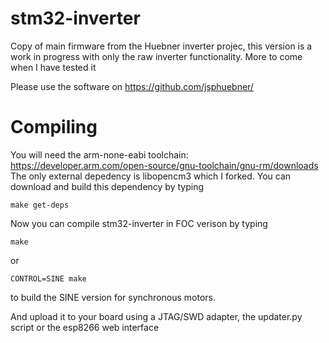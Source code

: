 # stm32-inverter
Copy of main firmware from the Huebner inverter projec, this version is a work in progress with only the raw inverter functionality. More to come when I have tested it

Please use the software on https://github.com/jsphuebner/

# Compiling
You will need the arm-none-eabi toolchain: https://developer.arm.com/open-source/gnu-toolchain/gnu-rm/downloads
The only external depedency is libopencm3 which I forked. You can download and build this dependency by typing

`make get-deps`

Now you can compile stm32-inverter in FOC verison by typing

`make`

or

`CONTROL=SINE make`

to build the SINE version for synchronous motors.

And upload it to your board using a JTAG/SWD adapter, the updater.py script or the esp8266 web interface
